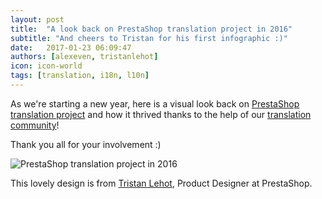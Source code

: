```yaml
---
layout: post
title:  "A look back on PrestaShop translation project in 2016"
subtitle: "And cheers to Tristan for his first infographic :)"
date:   2017-01-23 06:09:47
authors: [alexeven, tristanlehot]
icon: icon-world
tags: [translation, i18n, l10n]
---
```


As we're starting a new year, here is a visual look back on [PrestaShop translation project](https://crowdin.com/project/prestashop-official) and how it thrived thanks to the help of our [translation community](http://translators.prestashop.com/)!

Thank you all for your involvement :)

![PrestaShop translation project in 2016](/assets/images/2017/01/PrestaShop_translation_project_2016.jpg)

This lovely design is from [Tristan Lehot](https://twitter.com/TristanDardel), Product Designer at PrestaShop.





